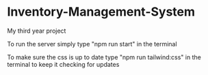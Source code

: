 # Inventory-Management-System
My third year project

To run the server simply type "npm run start" in the terminal

To make sure the css is up to date type "npm run tailwind:css" in the terminal to keep it checking for updates
